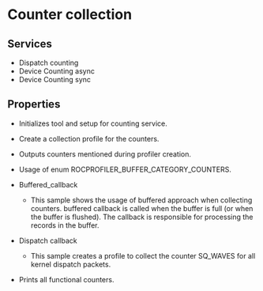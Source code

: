 # Counter collection

## Services

- Dispatch counting
- Device Counting async
- Device Counting sync
  
## Properties

- Initializes tool and setup for counting service.
- Create a collection profile for the counters.
- Outputs counters mentioned during profiler creation.
- Usage of enum ROCPROFILER_BUFFER_CATEGORY_COUNTERS.
- Buffered_callback
  - This sample shows the usage of buffered approach when collecting counters. buffered callback is called when the buffer is full (or when the buffer is flushed). The callback is responsible for processing the records in the buffer.

- Dispatch callback
  - This sample creates a profile to collect the counter SQ_WAVES for all kernel dispatch packets.
  
- Prints all functional counters.
